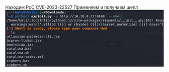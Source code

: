 Находим PoC CVE-2023-22527
Применяем и получаем шелл
![](../../attachment/Pasted%20image%2020250512151433.png)
